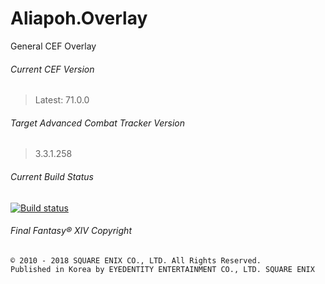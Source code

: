 # Aliapoh.Overlay
General CEF Overlay

###### Current CEF Version
> Latest: 71.0.0

###### Target Advanced Combat Tracker Version
> 3.3.1.258

###### Current Build Status
[![Build status](https://ci.appveyor.com/api/projects/status/qn91n5icar6b4w9k?svg=true)](https://ci.appveyor.com/project/laiglinne-ff/aliapoh-overlay)

###### Final Fantasy® XIV Copyright
```
© 2010 - 2018 SQUARE ENIX CO., LTD. All Rights Reserved.
Published in Korea by EYEDENTITY ENTERTAINMENT CO., LTD. SQUARE ENIX
```
